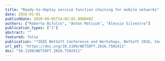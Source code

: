 ```yaml
---
title: "Ready-to-deploy service function chaining for mobile networks"
date: 2016-01-01
publishDate: 2020-09-05T14:02:05.898849Z
authors: ["Roberto Bifulco", "Anton Matsiuk", "Alessio Silvestro"]
publication_types: ["1"]
abstract: ""
featured: false
publication: "*IEEE NetSoft Conference and Workshops, NetSoft 2016, Seoul, South Korea, June 6-10, 2016*"
url_pdf: "https://doi.org/10.1109/NETSOFT.2016.7502411"
doi: "10.1109/NETSOFT.2016.7502411"
---
```


